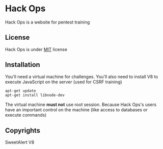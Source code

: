 # Hack Ops
Hack Ops is a website for pentest training

## License
Hack Ops is under [MIT](https://choosealicense.com/licenses/mit/) license

## Installation
You'll need a virtual machine for challenges.
You'll also need to install V8 to execute JavaScript on the server (used for CSRF training)
```bash
apt-get update
apt-get install libnode-dev
```
The virtual machine **must not** use root session. Because Hack Ops's users have an important control on the machine (like access to databases or execute commands)

## Copyrights
SweetAlert
V8